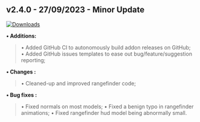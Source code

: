 ## **v2.4.0 - 27/09/2023 - Minor Update**

[![Downloads](https://img.shields.io/github/downloads/nltp-ashes/Western-Goods/v2.4.0/total?label=Downloads)]()

**• Additions:**
> • Added GitHub CI to autonomously build addon releases on GitHub;
> • Added GitHub issues templates to ease out bug/feature/suggestion reporting;

**• Changes :**
> • Cleaned-up and improved rangefinder code;

**• Bug fixes :**
> • Fixed normals on most models;
> • Fixed a benign typo in rangefinder animations;
> • Fixed rangefinder hud model being abnormally small.